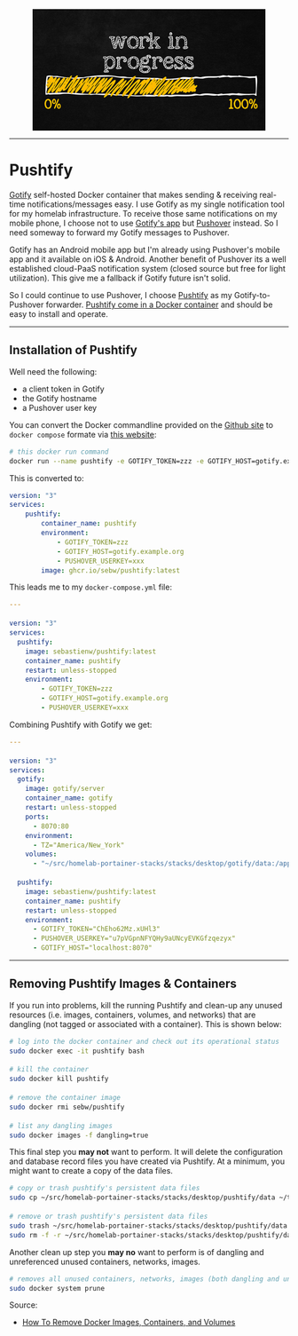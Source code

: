<!--
Maintainer:   jeffskinnerbox@yahoo.com / www.jeffskinnerbox.me
Version:      0.0.0
-->

<div align="center">
<img src="https://raw.githubusercontent.com/jeffskinnerbox/blog/main/content/images/banners-bkgrds/work-in-progress.jpg" title="These materials require additional work and are not ready for general use." align="center" width=420px height=219px>
</div>

---------------

# Pushtify

[Gotify][01] self-hosted Docker container that makes sending & receiving
real-time notifications/messages easy.
I use Gotify as my single notification tool for my homelab infrastructure.
To receive those same notifications on my mobile phone,
I choose not to use [Gotify's app][02] but [Pushover][03] instead.
So I need someway to forward my Gotify messages to Pushover.

Gotify has an Android mobile app
but I'm already using Pushover's mobile app and it available on iOS & Android.
Another benefit of Pushover its a well established cloud-PaaS notification system
(closed source but free for light utilization).
This give me a fallback if Gotify future isn't solid.

So I could continue to use Pushover,
I choose [Pushtify][04] as my Gotify-to-Pushover forwarder.
[Pushtify come in a Docker container][05] and should be easy to install and operate.

---------------

## Installation of Pushtify

Well need the following:

* a client token in Gotify
* the Gotify hostname
* a Pushover user key

You can convert the Docker commandline provided on the [Github site][04]
to `docker compose` formate via [this website][06]:

```bash
# this docker run command
docker run --name pushtify -e GOTIFY_TOKEN=zzz -e GOTIFY_HOST=gotify.example.org -e PUSHOVER_USERKEY=xxx ghcr.io/sebw/pushtify:latest
```

This is converted to:

```yaml
version: "3"
services:
    pushtify:
        container_name: pushtify
        environment:
            - GOTIFY_TOKEN=zzz
            - GOTIFY_HOST=gotify.example.org
            - PUSHOVER_USERKEY=xxx
        image: ghcr.io/sebw/pushtify:latest
```

This leads me to my `docker-compose.yml` file:

```yaml
---

version: "3"
services:
  pushtify:
    image: sebastienw/pushtify:latest
    container_name: pushtify
    restart: unless-stopped
    environment:
        - GOTIFY_TOKEN=zzz
        - GOTIFY_HOST=gotify.example.org
        - PUSHOVER_USERKEY=xxx
```

Combining Pushtify with Gotify we get:

```yaml
---

version: "3"
services:
  gotify:
    image: gotify/server
    container_name: gotify
    restart: unless-stopped
    ports:
      - 8070:80
    environment:
      - TZ="America/New_York"
    volumes:
      - "~/src/homelab-portainer-stacks/stacks/desktop/gotify/data:/app/data"

  pushtify:
    image: sebastienw/pushtify:latest
    container_name: pushtify
    restart: unless-stopped
    environment:
      - GOTIFY_TOKEN="ChEho62Mz.xUHl3"
      - PUSHOVER_USERKEY="u7pVGpnNFYQHy9aUNcyEVKGfzqezyx"
      - GOTIFY_HOST="localhost:8070"
```

---------------

## Removing Pushtify Images & Containers

If you run into problems, kill the running Pushtify
and clean-up any unused resources
(i.e. images, containers, volumes, and networks)
that are dangling (not tagged or associated with a container).
This is shown below:

```bash
# log into the docker container and check out its operational status
sudo docker exec -it pushtify bash

# kill the container
sudo docker kill pushtify

# remove the container image
sudo docker rmi sebw/pushtify

# list any dangling images
sudo docker images -f dangling=true
```

This final step you **may not** want to perform.
It will delete the configuration and database record files
you have created via Pushtify.
At a minimum, you might want to create a copy of the data files.

```bash
# copy or trash pushtify's persistent data files
sudo cp ~/src/homelab-portainer-stacks/stacks/desktop/pushtify/data ~/tmp/pushtify/data

# remove or trash pushtify's persistent data files
sudo trash ~/src/homelab-portainer-stacks/stacks/desktop/pushtify/data
sudo rm -f -r ~/src/homelab-portainer-stacks/stacks/desktop/pushtify/data
```

Another clean up step you **may no** want to perform is of dangling and unreferenced
unused containers, networks, images.

```bash
# removes all unused containers, networks, images (both dangling and unreferenced), and optionally, volumes
sudo docker system prune
```

Source:

* [How To Remove Docker Images, Containers, and Volumes](https://www.digitalocean.com/community/tutorials/how-to-remove-docker-images-containers-and-volumes)

[01]:https://gotify.net/
[02]:https://play.google.com/store/apps/details?id=com.github.gotify&pli=1
[03]:https://play.google.com/store/search?q=pushover&c=apps
[04]:https://github.com/sebw/pushtify
[05]:https://hub.docker.com/r/sebastienw/pushtify
[06]:https://www.composerize.com/
